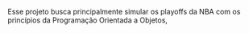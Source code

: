 Esse projeto busca principalmente simular os playoffs da NBA com os princípios da Programação Orientada a Objetos, 
